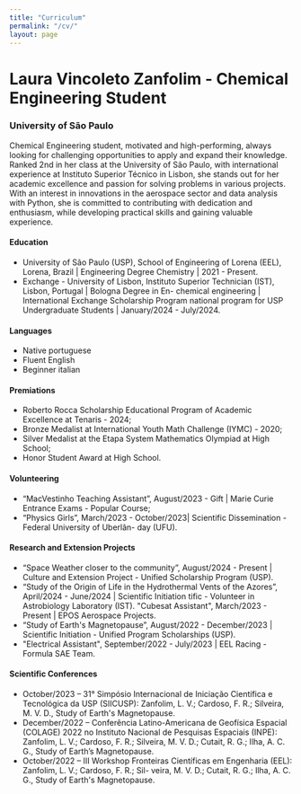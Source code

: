```yaml
---
title: "Curriculum"
permalink: "/cv/"
layout: page
---
```


# Laura Vincoleto Zanfolim - Chemical Engineering Student
### University of São Paulo

Chemical Engineering student, motivated and high-performing, always looking for challenging opportunities to apply and expand their knowledge. Ranked 2nd in her class at the University of São Paulo, with international experience at Instituto Superior Técnico in Lisbon, she stands out for her academic excellence and passion for solving problems in various projects. With an interest in innovations in the aerospace sector and data analysis with Python, she is committed to contributing with dedication and enthusiasm, while developing practical skills and gaining valuable experience.

#### Education
* University of São Paulo (USP), School of Engineering
of Lorena (EEL), Lorena, Brazil | Engineering Degree
Chemistry | 2021 - Present.   
* Exchange - University of Lisbon, Instituto Superior
Technician (IST), Lisbon, Portugal | Bologna Degree in En-
chemical engineering | International Exchange Scholarship Program
national program for USP Undergraduate Students | January/2024 -
July/2024.

#### Languages
* Native portuguese 
* Fluent English
* Beginner italian

#### Premiations
* Roberto Rocca Scholarship Educational Program
of Academic Excellence at Tenaris - 2024;
* Bronze Medalist at International Youth Math
Challenge (IYMC) - 2020;
* Silver Medalist at the Etapa System Mathematics
Olympiad at High School;
* Honor Student Award at High School.

#### Volunteering
* “MacVestinho Teaching Assistant”, August/2023 -
Gift | Marie Curie Entrance Exams - Popular Course;
* “Physics Girls”, March/2023 - October/2023|
Scientific Dissemination - Federal University of Uberlân-
day (UFU).

#### Research and Extension Projects
* “Space Weather closer to the community”,
August/2024 - Present | Culture and Extension Project -
Unified Scholarship Program (USP).
* “Study of the Origin of Life in the Hydrothermal Vents
of the Azores”, April/2024 - June/2024 | Scientific Initiation
tific - Volunteer in Astrobiology Laboratory (IST).
"Cubesat Assistant", March/2023 - Present | EPOS
Aerospace Projects.
* “Study of Earth's Magnetopause”, August/2022 -
December/2023 | Scientific Initiation - Unified Program
Scholarships (USP).
* "Electrical Assistant", September/2022 - July/2023
| EEL Racing - Formula SAE Team.

#### Scientific Conferences
* October/2023 – 31° Simpósio Internacional de Iniciação Científica e Tecnológica da USP (SIICUSP): Zanfolim,
L. V.; Cardoso, F. R.; Silveira, M. V. D., Study of Earth's Magnetopause.
* December/2022 – Conferência Latino-Americana de
Geofísica Espacial (COLAGE) 2022 no Instituto Nacional
de Pesquisas Espaciais (INPE): Zanfolim, L. V.; Cardoso, F.
R.; Silveira, M. V. D.; Cutait, R. G.; Ilha, A. C. G., Study of
Earth’s Magnetopause.
* October/2022 – III Workshop Fronteiras Científicas
em Engenharia (EEL): Zanfolim, L. V.; Cardoso, F. R.; Sil-
veira, M. V. D.; Cutait, R. G.; Ilha, A. C. G., Study of Earth's Magnetopause.

